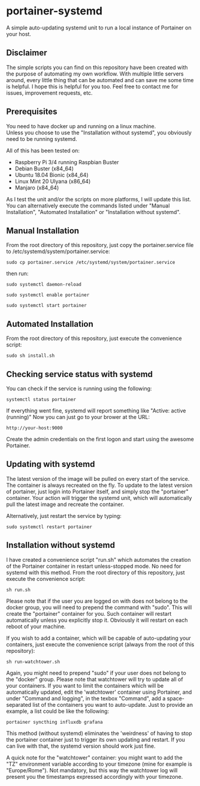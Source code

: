 # portainer-systemd

A simple auto-updating systemd unit to run a local instance of Portainer on your host.

## Disclaimer

The simple scripts you can find on this repository have been created with the purpose of automating my own workflow. With multiple little servers around, every little thing that can be automated and can save me some time is helpful. I hope this is helpful for you too.
Feel free to contact me for issues, improvement requests, etc.

## Prerequisites

You need to have docker up and running on a linux machine.  
Unless you choose to use the "Installation without systemd", you obviously need to be running systemd.  

All of this has been tested on:

- Raspberry Pi 3/4 running Raspbian Buster
- Debian Buster (x84_64)
- Ubuntu 18.04 Bionic (x84_64)
- Linux Mint 20 Ulyana (x86_64)
- Manjaro (x84_64)

As I test the unit and/or the scripts on more platforms, I will update this list.
You can alternatively execute the commands listed under "Manual Installation", "Automated Installation" or "Installation without systemd".

## Manual Installation

From the root directory of this repository, just copy the portainer.service file to /etc/systemd/system/portainer.service:

`sudo cp portainer.service /etc/systemd/system/portainer.service`

then run:

`sudo systemctl daemon-reload`

`sudo systemctl enable portainer`

`sudo systemctl start portainer`

## Automated Installation

From the root directory of this repository, just execute the convenience script:

`sudo sh install.sh`

## Checking service status with systemd

You can check if the service is running using the following:

`systemctl status portainer`

If everything went fine, systemd will report something like "Active: active (running)" Now you can just go to your brower at the URL:

    http://your-host:9000

Create the admin credentials on the first logon and start using the awesome Portainer.

## Updating with systemd

The latest version of the image will be pulled on every start of the service. The container is always recreated on the fly.
To update to the latest version of portainer, just login into Portainer itself, and simply stop the "portainer" container. Your action will trigger the systemd unit, which will automatically pull the latest image and recreate the container.

Alternatively, just restart the service by typing:

`sudo systemctl restart portainer`

## Installation without systemd

I have created a convenience script "run.sh" which automates the creation of the Portainer container in restart unless-stopped mode. No need for systemd with this method.
From the root directory of this repository, just execute the convenience script:

  `sh run.sh`

Please note that if the user you are logged on with does not belong to the docker group, you will need to prepend the command with "sudo".
This will create the "portainer" container for you. Such container will restart automatically unless you explicitly stop it.
Obviously it will restart on each reboot of your machine.

If you wish to add a container, which will be capable of auto-updating your containers, just execute the convenience script (always from the root of this repository):

  `sh run-watchtower.sh`

Again, you might need to prepend "sudo" if your user does not belong to the "docker" group.
Please note that watchtower will try to update all of your containers. If you want to limit the containers which will be automatically updated, edit the 'watchtower' container using Portainer, and under "Command and logging", in the texbox "Command", add a space-separated list of the containers you want to auto-update. Just to provide an example, a list could be like the following:

  `portainer syncthing influxdb grafana`

This method (without systemd) eliminates the 'weirdness' of having to stop the portainer container just to trigger its own updating and restart. If you can live with that, the systemd version should work just fine.

A quick note for the "watchtower" container: you might want to add the "TZ" environment variable according to your timezone (mine for example is "Europe/Rome"). Not mandatory, but this way the watchtower log will present you the timestamps expressed accordingly with your timezone.
